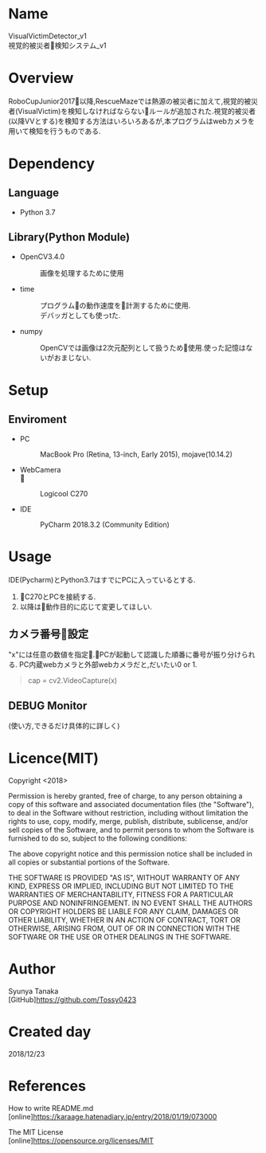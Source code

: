 # Name

VisualVictimDetector_v1<br>
視覚的被災者検知システム_v1

# Overview
RoboCupJunior2017以降,RescueMazeでは熱源の被災者に加えて,視覚的被災者(VisualVictim)を検知しなければならないルールが追加された.視覚的被災者(以降VVとする)を検知する方法はいろいろあるが,本プログラムはwebカメラを用いて検知を行うものである. <br>


# Dependency

## Language
* Python 3.7 

## Library(Python Module)
* OpenCV3.4.0 <br>
    <dd> 画像を処理するために使用 </dd>
    
* time
    <dd> プログラムの動作速度を計測するために使用. <br> デバッガとしても使っtた.</dd>

* numpy
    <dd> OpenCVでは画像は2次元配列として扱うため使用.使った記憶はないがおまじない.

# Setup

## Enviroment
* PC <br>
    <dd> MacBook Pro (Retina, 13-inch, Early 2015), mojave(10.14.2) </dd>

* WebCamera <br>
    <dd> Logicool C270 </dd>

* IDE <br>
    <dd> PyCharm 2018.3.2 (Community Edition) </dd>

# Usage

IDE(Pycharm)とPython3.7はすでにPCに入っているとする.

1. C270とPCを接続する.
2. 以降は動作目的に応じて変更してほしい.<br>

## カメラ番号設定
"x"には任意の数値を指定.PCが起動して認識した順番に番号が振り分けられる.
PC内蔵webカメラと外部webカメラだと,だいたい0 or 1.

> cap = cv2.VideoCapture(x)

## DEBUG Monitor



(使い方,できるだけ具体的に詳しく)

# Licence(MIT)
Copyright <2018> 

Permission is hereby granted, free of charge, to any person obtaining a copy of this software and associated documentation files (the "Software"), to deal in the Software without restriction, including without limitation the rights to use, copy, modify, merge, publish, distribute, sublicense, and/or sell copies of the Software, and to permit persons to whom the Software is furnished to do so, subject to the following conditions:

The above copyright notice and this permission notice shall be included in all copies or substantial portions of the Software.

THE SOFTWARE IS PROVIDED "AS IS", WITHOUT WARRANTY OF ANY KIND, EXPRESS OR IMPLIED, INCLUDING BUT NOT LIMITED TO THE WARRANTIES OF MERCHANTABILITY, FITNESS FOR A PARTICULAR PURPOSE AND NONINFRINGEMENT. IN NO EVENT SHALL THE AUTHORS OR COPYRIGHT HOLDERS BE LIABLE FOR ANY CLAIM, DAMAGES OR OTHER LIABILITY, WHETHER IN AN ACTION OF CONTRACT, TORT OR OTHERWISE, ARISING FROM, OUT OF OR IN CONNECTION WITH THE SOFTWARE OR THE USE OR OTHER DEALINGS IN THE SOFTWARE.

# Author
Syunya Tanaka <br>
[GitHub]https://github.com/Tossy0423

# Created day
2018/12/23

# References

How to write README.md <br>
[online]https://karaage.hatenadiary.jp/entry/2018/01/19/073000

The MIT License <br>
[online]https://opensource.org/licenses/MIT

